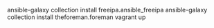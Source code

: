 ansible-galaxy collection install freeipa.ansible_freeipa
ansible-galaxy collection install theforeman.foreman
vagrant up